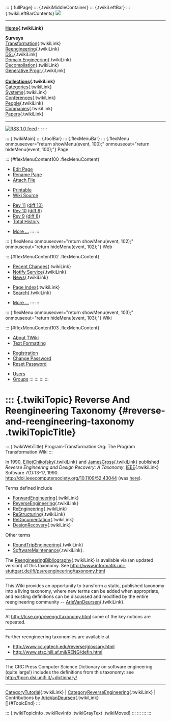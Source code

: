 ::: {.fullPage}
::: {.twikiMiddleContainer}
::: {.twikiLeftBar}
::: {.twikiLeftBarContents}
![](../pub/transformation.gif)

------------------------------------------------------------------------

**[Home](WebHome){.twikiLink}**

**Surveys**\
[Transformation](ProgramTransformation){.twikiLink}\
[Reengineering](ReengineeringWiki){.twikiLink}\
[DSL](DomainSpecificLanguages){.twikiLink}\
[Domain Engineering](DomainEngineering){.twikiLink}\
[Decompilation](DeCompilation){.twikiLink}\
[Generative Progr.](GenerativeProgrammingWiki){.twikiLink}\
\
**[Collections](CategoryCollection){.twikiLink}**\
[Categories](CategoryCategory){.twikiLink}\
[Systems](TransformationSystems){.twikiLink}\
[Conferences](TransformationConferences){.twikiLink}\
[People](TransformationPeople){.twikiLink}\
[Companies](TransformationCompanies){.twikiLink}\
[Papers](CategoryPaper){.twikiLink}

------------------------------------------------------------------------

[![](../pub/rss.gif "RSS 1.0 feed")](WebRss@skin=rss)
:::
:::

::: {.twikiMain}
::: {.toolBar}
::: {.flexMenuBar}
::: {.flexMenu onmouseover="return showMenu(event, 100);" onmouseout="return hideMenu(event, 100);"}
Page

::: {#flexMenuContent100 .flexMenuContent}
-   [Edit
    Page](http://www.program-transformation.org/edit/Transform/ReverseAndReengineeringTaxonomy?t=1536825821)
-   [Rename
    Page](http://www.program-transformation.org/rename/Transform/ReverseAndReengineeringTaxonomy)
-   [Attach
    File](http://www.program-transformation.org/attach/Transform/ReverseAndReengineeringTaxonomy)

<!-- -->

-   [Printable](http://www.program-transformation.org/view/Transform/ReverseAndReengineeringTaxonomy?skin=print.pattern)
-   [Wiki
    Source](http://www.program-transformation.org/view/Transform/ReverseAndReengineeringTaxonomy?skin=text&raw=on&contenttype=text/plain)

<!-- -->

-   [Rev
    11](http://www.program-transformation.org/view/Transform/ReverseAndReengineeringTaxonomy?rev=1.11)
    [(diff 10)](http://www.program-transformation.org/rdiff/Transform/ReverseAndReengineeringTaxonomy?rev1=1.11&rev2=1.10)
-   [Rev
    10](http://www.program-transformation.org/view/Transform/ReverseAndReengineeringTaxonomy?rev=1.10)
    [(diff 9)](http://www.program-transformation.org/rdiff/Transform/ReverseAndReengineeringTaxonomy?rev1=1.10&rev2=1.9)
-   [Rev
    9](http://www.program-transformation.org/view/Transform/ReverseAndReengineeringTaxonomy?rev=1.9)
    [(diff 8)](http://www.program-transformation.org/rdiff/Transform/ReverseAndReengineeringTaxonomy?rev1=1.9&rev2=1.8)
-   [Total
    History](http://www.program-transformation.org/rdiff/Transform/ReverseAndReengineeringTaxonomy)

<!-- -->

-   [More
    \...](http://www.program-transformation.org/oops/Transform/ReverseAndReengineeringTaxonomy?template=oopsmore&param1=1.11&param2=1.11)
:::
:::

::: {.flexMenu onmouseover="return showMenu(event, 102);" onmouseout="return hideMenu(event, 102);"}
Web

::: {#flexMenuContent102 .flexMenuContent}
-   [Recent Changes](WebChanges){.twikiLink}
-   [Notify Service](WebNotify){.twikiLink}
-   [News](WebNews){.twikiLink}

<!-- -->

-   [Page Index](WebIndex){.twikiLink}
-   [Search](WebSearch){.twikiLink}

<!-- -->

-   [More
    \...](http://www.program-transformation.org/oops/Transform/ReverseAndReengineeringTaxonomy?template=oopsmore&param1=1.11&param2=1.11)
:::
:::

::: {.flexMenu onmouseover="return showMenu(event, 103);" onmouseout="return hideMenu(event, 103);"}
Wiki

::: {#flexMenuContent103 .flexMenuContent}
-   [About
    TWiki](http://www.program-transformation.org/view/TWiki/WebHome)
-   [Text
    Formatting](http://www.program-transformation.org/view/TWiki/TextFormattingRules)

<!-- -->

-   [Registration](http://www.program-transformation.org/view/TWiki/TWikiRegistration)
-   [Change
    Password](http://www.program-transformation.org/view/TWiki/ChangePassword)
-   [Reset
    Password](http://www.program-transformation.org/view/TWiki/ResetPassword)

<!-- -->

-   [Users](http://www.program-transformation.org/view/Main/TWikiUsers)
-   [Groups](http://www.program-transformation.org/view/Main/TWikiGroups)
:::
:::
:::
:::

::: {.twikiTopic}
Reverse And Reengineering Taxonomy {#reverse-and-reengineering-taxonomy .twikiTopicTitle}
==================================

::: {.twikiWebTitle}
Program-Transformation.Org: The Program Transformation Wiki
:::

In 1990, [ElliotChikofsky](ElliotChikofsky){.twikiLink} and
[JamesCross](JamesCross){.twikiLink} published *Reverse Engineering and
Design Recovery: A Taxonomy*, [IEEE](IEEE){.twikiLink} Software
7(1):13-17, 1990. <http://doi.ieeecomputersociety.org/10.1109/52.43044>
(was [here](http://www.computer.org/software/so1990/s1013abs.htm)).

Terms defined include

-   [ForwardEngineering](ForwardEngineering){.twikiLink}
-   [ReverseEngineering](ReverseEngineering){.twikiLink}
-   [ReEngineering](ReEngineering){.twikiLink}
-   [ReStructuring](ReStructuring){.twikiLink}
-   [ReDocumentation](ReDocumentation){.twikiLink}
-   [DesignRecovery](DesignRecovery){.twikiLink}

Other terms

-   [RoundTripEngineering](RoundTripEngineering){.twikiLink}
-   [SoftwareMaintenance](SoftwareMaintenance){.twikiLink}.

The [ReengineeringBibliography](ReengineeringBibliography){.twikiLink}
is available via (an updated version) of this taxonomy. See
<http://www.informatik.uni-stuttgart.de/ifi/ps/reengineering/taxonomy.html>

------------------------------------------------------------------------

This Wiki provides an opportunity to transform a static, published
taxonomy into a living taxonomy, where new terms can be added when
appropriate, and existing definitions can be discussed and modified by
the entire reengineering community \--
[ArieVanDeursen](ArieVanDeursen){.twikiLink}.

------------------------------------------------------------------------

At <http://tcse.org/revengr/taxonomy.html> some of the key notions are
repeated.

------------------------------------------------------------------------

Further reengineering taxonomies are available at

-   <http://www.cc.gatech.edu/reverse/glossary.html>
-   <http://www.stsc.hill.af.mil/RENG/defin.html>

------------------------------------------------------------------------

The CRC Press Computer Science Dictionary on software engineering (quite
large!) includes the definitions from this taxonomy: see
<http://hpcn.dsi.unifi.it/~dictionary/>

------------------------------------------------------------------------

[CategoryTutorial](CategoryTutorial){.twikiLink} \|
[CategoryReverseEngineering](CategoryReverseEngineering){.twikiLink} \|
Contributions by [ArieVanDeursen](ArieVanDeursen){.twikiLink}\
[]{#TopicEnd}
:::

::: {.twikiTopicInfo .twikiRevInfo .twikiGrayText .twikiMoved}
:::
:::
:::
:::
